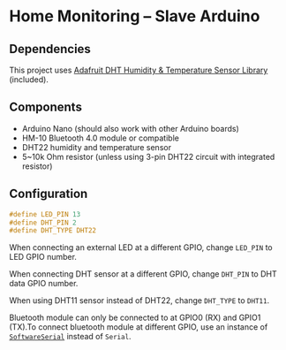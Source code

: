 # Home Monitoring – Slave Arduino

## Dependencies

This project uses [Adafruit DHT Humidity & Temperature Sensor Library](https://github.com/adafruit/DHT-sensor-library)
(included).

## Components

* Arduino Nano (should also work with other Arduino boards)
* HM-10 Bluetooth 4.0 module or compatible
* DHT22 humidity and temperature sensor
* 5~10k Ohm resistor (unless using 3-pin DHT22 circuit with integrated resistor)

## Configuration

```c
#define LED_PIN 13
#define DHT_PIN 2
#define DHT_TYPE DHT22
```

When connecting an external LED at a different GPIO, change `LED_PIN` to LED GPIO number.

When connecting DHT sensor at a different GPIO, change `DHT_PIN` to DHT data GPIO number.

When using DHT11 sensor instead of DHT22, change `DHT_TYPE` to `DHT11`.

Bluetooth module can only be connected to at GPIO0 (RX) and GPIO1 (TX).To connect bluetooth module at different GPIO,
use an instance of [`SoftwareSerial`](https://www.arduino.cc/en/Reference/SoftwareSerialConstructor) instead of `Serial`.
